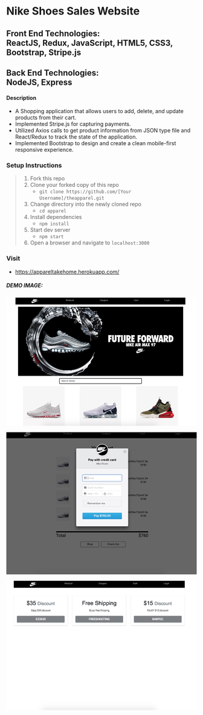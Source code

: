 # Nike Shoes Sales Website

## Front End Technologies:</br>ReactJS, Redux, JavaScript, HTML5, CSS3, Bootstrap, Stripe.js
## Back End Technologies:</br>NodeJS, Express

#### Description

- A Shopping application that allows users to add, delete, and update products from their cart.
- Implemented Stripe.js for capturing payments.
- Utilized Axios calls to get product information from JSON type file and React/Redux to track the state of the application.
- Implemented Bootstrap to design and create a clean mobile-first responsive experience.

### Setup Instructions

> 1. Fork this repo
> 2. Clone your forked copy of this repo
>    - `git clone https://github.com/[Your Username]/theapparel.git`
> 3. Change directory into the newly cloned repo
>    - `cd apparel`
> 4. Install dependencies 
>    - `npm install`
> 5. Start dev server
>    - `npm start`
> 6. Open a browser and navigate to `localhost:3000`

### Visit
- <a href='https://appareltakehome.herokuapp.com/
'>https://appareltakehome.herokuapp.com/
</a>

##### DEMO IMAGE: 
![alt text](/apparel1.png "Main page")

![alt text](/apparel2.png "Payment")

![alt text](/apparel3.png "Coupon")